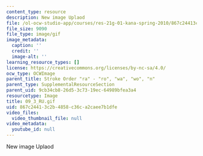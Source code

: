```yaml
---
content_type: resource
description: New image Uplaod
file: /ol-ocw-studio-app/courses/res-21g-01-kana-spring-2010/867c24413c2b4858c36ca2caee7b1dfe_09_3_RU.gif
file_size: 9090
file_type: image/gif
image_metadata:
  caption: ''
  credit: ''
  image-alt: ''
learning_resource_types: []
license: https://creativecommons.org/licenses/by-nc-sa/4.0/
ocw_type: OCWImage
parent_title: Stroke Order "ra" - "ro", "wa", "wo", "n"
parent_type: SupplementalResourceSection
parent_uid: 9cb34cb8-26d5-3c73-19ec-64989bfea3a4
resourcetype: Image
title: 09_3_RU.gif
uid: 867c2441-3c2b-4858-c36c-a2caee7b1dfe
video_files:
  video_thumbnail_file: null
video_metadata:
  youtube_id: null
---
```

New image Uplaod